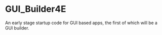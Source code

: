 # GUI_Builder4E
An early stage startup code for GUI based apps, the first of which will be a GUI builder.
